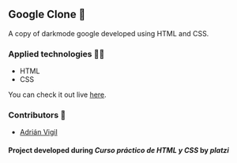 ## Google Clone 🚀

A copy of darkmode google developed using HTML and CSS.

### Applied technologies 🧑‍💻
- HTML
- CSS



You can check it out live [here](https://insightvigil.github.io/google-clone).

### Contributors 🤝
- [Adrián Vigil](https://github.com/insightvigil)

#### Project developed during _Curso práctico de HTML y CSS_ by _platzi_



